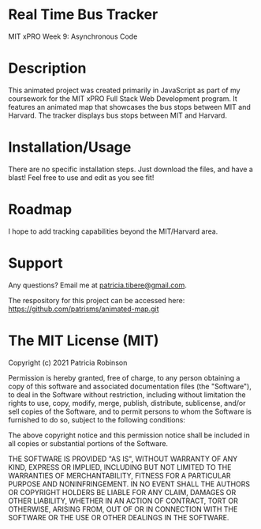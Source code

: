 # Real Time Bus Tracker
MIT xPRO Week 9: Asynchronous Code

# Description
This animated project was created primarily in JavaScript as part of my coursework for the MIT xPRO Full Stack Web Development program. It features an animated map that showcases the bus stops between MIT and Harvard. The tracker displays bus stops between MIT and Harvard.

# Installation/Usage
There are no specific installation steps. Just download the files, and have a blast! Feel free to use and edit as you see fit!

# Roadmap
I hope to add tracking capabilities beyond the MIT/Harvard area.

# Support
Any questions? Email me at patricia.tibere@gmail.com.

The respository for this project can be accessed here: https://github.com/patrisms/animated-map.git

# The MIT License (MIT)

Copyright (c) 2021 Patricia Robinson

Permission is hereby granted, free of charge, to any person obtaining a copy of this software and associated documentation files (the "Software"), to deal in the Software without restriction, including without limitation the rights to use, copy, modify, merge, publish, distribute, sublicense, and/or sell copies of the Software, and to permit persons to whom the Software is furnished to do so, subject to the following conditions:

The above copyright notice and this permission notice shall be included in all copies or substantial portions of the Software.

THE SOFTWARE IS PROVIDED "AS IS", WITHOUT WARRANTY OF ANY KIND, EXPRESS OR IMPLIED, INCLUDING BUT NOT LIMITED TO THE WARRANTIES OF MERCHANTABILITY, FITNESS FOR A PARTICULAR PURPOSE AND NONINFRINGEMENT. IN NO EVENT SHALL THE AUTHORS OR COPYRIGHT HOLDERS BE LIABLE FOR ANY CLAIM, DAMAGES OR OTHER LIABILITY, WHETHER IN AN ACTION OF CONTRACT, TORT OR OTHERWISE, ARISING FROM, OUT OF OR IN CONNECTION WITH THE SOFTWARE OR THE USE OR OTHER DEALINGS IN THE SOFTWARE.


